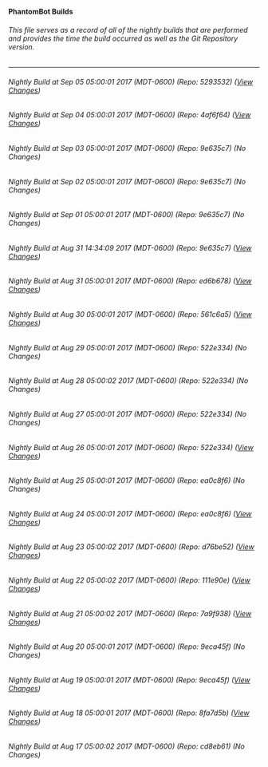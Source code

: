 **PhantomBot Builds**

###### This file serves as a record of all of the nightly builds that are performed and provides the time the build occurred as well as the Git Repository version.
-------------------------------------------------------------------------------------------------------------
###### Nightly Build at Sep 05 05:00:01 2017 (MDT-0600) (Repo: 5293532) ([View Changes](https://github.com/PhantomBot/PhantomBot/compare/4af6f64...5293532))
###### Nightly Build at Sep 04 05:00:01 2017 (MDT-0600) (Repo: 4af6f64) ([View Changes](https://github.com/PhantomBot/PhantomBot/compare/9e635c7...4af6f64))
###### Nightly Build at Sep 03 05:00:01 2017 (MDT-0600) (Repo: 9e635c7) (No Changes)
###### Nightly Build at Sep 02 05:00:01 2017 (MDT-0600) (Repo: 9e635c7) (No Changes)
###### Nightly Build at Sep 01 05:00:01 2017 (MDT-0600) (Repo: 9e635c7) (No Changes)
###### Nightly Build at Aug 31 14:34:09 2017 (MDT-0600) (Repo: 9e635c7) ([View Changes](https://github.com/PhantomBot/PhantomBot/compare/ed6b678...9e635c7))
###### Nightly Build at Aug 31 05:00:01 2017 (MDT-0600) (Repo: ed6b678) ([View Changes](https://github.com/PhantomBot/PhantomBot/compare/561c6a5...ed6b678))
###### Nightly Build at Aug 30 05:00:01 2017 (MDT-0600) (Repo: 561c6a5) ([View Changes](https://github.com/PhantomBot/PhantomBot/compare/522e334...561c6a5))
###### Nightly Build at Aug 29 05:00:01 2017 (MDT-0600) (Repo: 522e334) (No Changes)
###### Nightly Build at Aug 28 05:00:02 2017 (MDT-0600) (Repo: 522e334) (No Changes)
###### Nightly Build at Aug 27 05:00:01 2017 (MDT-0600) (Repo: 522e334) (No Changes)
###### Nightly Build at Aug 26 05:00:01 2017 (MDT-0600) (Repo: 522e334) ([View Changes](https://github.com/PhantomBot/PhantomBot/compare/ea0c8f6...522e334))
###### Nightly Build at Aug 25 05:00:01 2017 (MDT-0600) (Repo: ea0c8f6) (No Changes)
###### Nightly Build at Aug 24 05:00:01 2017 (MDT-0600) (Repo: ea0c8f6) ([View Changes](https://github.com/PhantomBot/PhantomBot/compare/d76be52...ea0c8f6))
###### Nightly Build at Aug 23 05:00:02 2017 (MDT-0600) (Repo: d76be52) ([View Changes](https://github.com/PhantomBot/PhantomBot/compare/111e90e...d76be52))
###### Nightly Build at Aug 22 05:00:02 2017 (MDT-0600) (Repo: 111e90e) ([View Changes](https://github.com/PhantomBot/PhantomBot/compare/7a9f938...111e90e))
###### Nightly Build at Aug 21 05:00:02 2017 (MDT-0600) (Repo: 7a9f938) ([View Changes](https://github.com/PhantomBot/PhantomBot/compare/9eca45f...7a9f938))
###### Nightly Build at Aug 20 05:00:01 2017 (MDT-0600) (Repo: 9eca45f) (No Changes)
###### Nightly Build at Aug 19 05:00:01 2017 (MDT-0600) (Repo: 9eca45f) ([View Changes](https://github.com/PhantomBot/PhantomBot/compare/8fa7d5b...9eca45f))
###### Nightly Build at Aug 18 05:00:01 2017 (MDT-0600) (Repo: 8fa7d5b) ([View Changes](https://github.com/PhantomBot/PhantomBot/compare/cd8eb61...8fa7d5b))
###### Nightly Build at Aug 17 05:00:02 2017 (MDT-0600) (Repo: cd8eb61) (No Changes)
